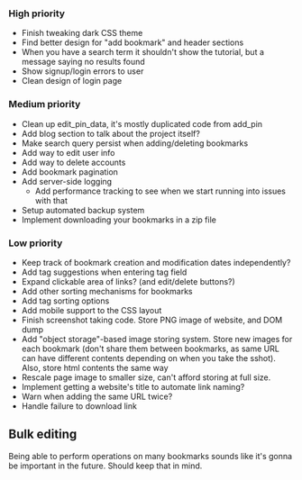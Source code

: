 ### High priority
- Finish tweaking dark CSS theme
- Find better design for "add bookmark" and header sections
- When you have a search term it shouldn't show the tutorial, but a message saying no results found
- Show signup/login errors to user
- Clean design of login page

### Medium priority
- Clean up edit_pin_data, it's mostly duplicated code from add_pin
- Add blog section to talk about the project itself?
- Make search query persist when adding/deleting bookmarks 
- Add way to edit user info
- Add way to delete accounts
- Add bookmark pagination
- Add server-side logging
	- Add performance tracking to see when we start running into issues with that
- Setup automated backup system
- Implement downloading your bookmarks in a zip file

### Low priority
- Keep track of bookmark creation and modification dates independently?
- Add tag suggestions when entering tag field
- Expand clickable area of links? (and edit/delete buttons?)
- Add other sorting mechanisms for bookmarks
- Add tag sorting options
- Add mobile support to the CSS layout
- Finish screenshot taking code. Store PNG image of website, and DOM dump
- Add "object storage"-based image storing system. Store new images for each bookmark (don't share them
  between bookmarks, as same URL can have different contents depending on when you take the sshot). Also,
  store html contents the same way
- Rescale page image to smaller size, can't afford storing at full size.
- Implement getting a website's title to automate link naming?
- Warn when adding the same URL twice?
- Handle failure to download link


## Bulk editing
Being able to perform operations on many bookmarks sounds like it's gonna be important in the future. Should
keep that in mind.

